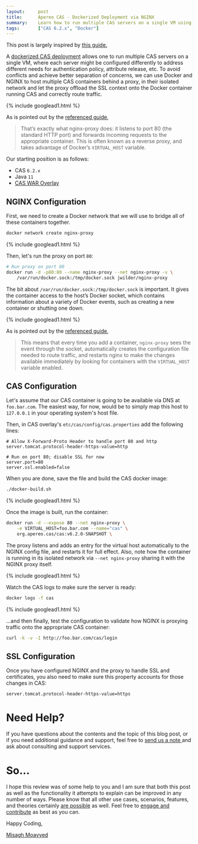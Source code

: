 ```yaml
---
layout:     post
title:      Apereo CAS - Dockerized Deployment via NGINX
summary:    Learn how to run multiple CAS servers on a single VM using Docker, all behind an NGINX proxy.
tags:       ["CAS 6.2.x", "Docker"]
---
```


<div class="alert alert-success"><i class="far fa-lightbulb"></i> This post is largely inspired by <a href="https://blog.ssdnodes.com/blog/host-multiple-websites-docker-nginx/">this guide.</a>
</div>

A [dockerized CAS deployment](/2020/01/31/cas6-docker-deployment/) allows one to run multiple CAS servers on a single VM, where each server might be configured differently to address different needs for authentication policy, attribute release, etc. To avoid conflicts and achieve better separation of concerns, we can use Docker and NGINX to host multiple CAS containers behind a proxy, in their isolated network and let the proxy offload the SSL context onto the Docker container running CAS and correctly route traffic. 

{% include googlead1.html  %}

As is pointed out by the [referenced guide](https://blog.ssdnodes.com/blog/host-multiple-websites-docker-nginx/),

> That’s exactly what nginx-proxy does: it listens to port 80 (the standard HTTP port) and forwards incoming requests to the appropriate container. This is often known as a reverse proxy, and takes advantage of Docker’s `VIRTUAL_HOST` variable.

Our starting position is as follows:

- CAS `6.2.x`
- Java `11`
- [CAS WAR Overlay](https://github.com/apereo/cas-overlay-template)

## NGINX Configuration

First, we need to create a Docker network that we will use to bridge all of these containers together.

```bash
docker network create nginx-proxy
```


{% include googlead1.html  %}

Then, let's run the proxy on port `80`:

```bash
# Run proxy on port 80
docker run -d -p80:80 --name nginx-proxy --net nginx-proxy -v \
    /var/run/docker.sock:/tmp/docker.sock jwilder/nginx-proxy
```

The bit about `/var/run/docker.sock:/tmp/docker.sock` is important. It gives the container access to the host’s Docker socket, which contains information about a variety of Docker events, such as creating a new container or shutting one down.

{% include googlead1.html  %}

As is pointed out by the [referenced guide](https://blog.ssdnodes.com/blog/host-multiple-websites-docker-nginx/),

> This means that every time you add a container, `nginx-proxy` sees the event through the socket, automatically creates the configuration file needed to route traffic, and restarts nginx to make the changes available immediately by looking for containers with the `VIRTUAL_HOST` variable enabled.

## CAS Configuration

Let's assume that our CAS container is going to be available via DNS at `foo.bar.com`. The easiest way, for now, would be to simply map this host  to `127.0.0.1` in your operating system's host file.

Then, in CAS overlay's `etc/cas/config/cas.properties` add the following lines:

```properties
# Allow X-Forward-Proto Header to handle port 80 and http
server.tomcat.protocol-header-https-value=http

# Run on port 80; disable SSL for now
server.port=80
server.ssl.enabled=false
```

When you are done, save the file and build the CAS docker image:

```bash
./docker-build.sh
```

{% include googlead1.html  %}

Once the image is built, run the container:

```bash
docker run -d --expose 80 --net nginx-proxy \
    -e VIRTUAL_HOST=foo.bar.com --name="cas" \
    org.apereo.cas/cas:v6.2.0-SNAPSHOT \
```

The proxy listens and adds an entry for the virtual host automatically to the NGINX config file, and restarts it for full effect. Also, note how the container is running in its isolated network via `--net nginx-proxy` sharing it with the NGINX proxy itself.


{% include googlead1.html  %}

Watch the CAS logs to make sure the server is ready:

```bash
docker logs -f cas
```

{% include googlead1.html  %}

...and then finally, test the configuration to validate how NGINX is proxying traffic onto the appropriate CAS container:

```bash
curl -k -v -I http://foo.bar.com/cas/login
```

## SSL Configuration

Once you have configured NGINX and the proxy to handle SSL and certificates, you also need to make sure this property accounts for those changes in CAS:

```properties
server.tomcat.protocol-header-https-value=https
```


# Need Help?

If you have questions about the contents and the topic of this blog post, or if you need additional guidance and support, feel free to [send us a note ](/#contact-section-header) and ask about consulting and support services.

# So...

I hope this review was of some help to you and I am sure that both this post as well as the functionality it attempts to explain can be improved in any number of ways. Please know that all other use cases, scenarios, features, and theories certainly [are possible](https://apereo.github.io/2017/02/18/onthe-theoryof-possibility/) as well. Feel free to [engage and contribute](https://apereo.github.io/cas/developer/Contributor-Guidelines.html) as best as you can.

Happy Coding,

[Misagh Moayyed](https://fawnoos.com)
